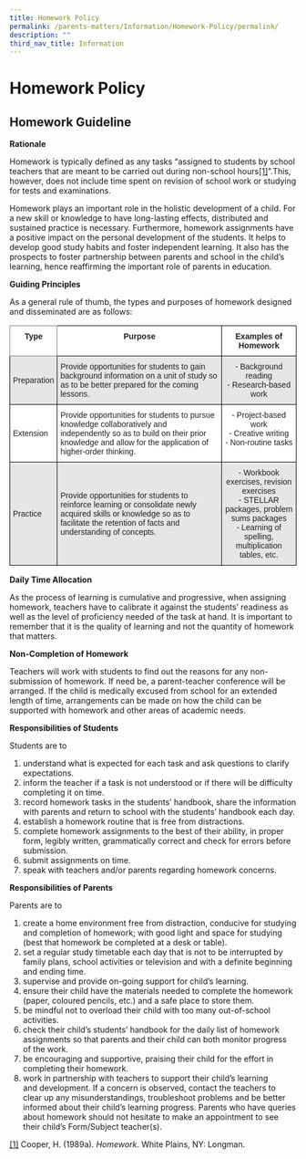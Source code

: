 ```yaml
---
title: Homework Policy
permalink: /parents-matters/Information/Homework-Policy/permalink/
description: ""
third_nav_title: Information
---
```


Homework Policy
===============

**Homework Guideline**
----------------------

**Rationale**

Homework is typically defined as any tasks “assigned to students by school teachers that are meant to be carried out during non-school hours[[1]](/school-events/Information/Homework-Policy/permalink/)”.This, however, does not include time spent on revision of school work or studying for tests and examinations.

Homework plays an important role in the holistic development of a child. For a new skill or knowledge to have long-lasting effects, distributed and sustained practice is necessary. Furthermore, homework assignments have a positive impact on the personal development of the students. It helps to develop good study habits and foster independent learning. It also has the prospects to foster partnership between parents and school in the child’s learning, hence reaffirming the important role of parents in education.

**Guiding Principles**

As a general rule of thumb, the types and purposes of homework designed and disseminated are as follows:

<style type="text/css">
.tg  {border-collapse:collapse;border-spacing:0;}
.tg td{border-color:black;border-style:solid;border-width:1px;font-family:Arial, sans-serif;font-size:14px;
  overflow:hidden;padding:10px 5px;word-break:normal;}
.tg th{border-color:black;border-style:solid;border-width:1px;font-family:Arial, sans-serif;font-size:14px;
  font-weight:normal;overflow:hidden;padding:10px 5px;word-break:normal;}
.tg .tg-h5mn{background-color:#E6E6E6;color:#222;text-align:left;vertical-align:middle}
.tg .tg-8d3w{background-color:#FFF;border-color:inherit;color:#222;font-weight:bold;text-align:center;vertical-align:top}
.tg .tg-4ufn{background-color:#FFF;color:#222;font-weight:bold;text-align:center;vertical-align:top}
.tg .tg-udl9{background-color:#E6E6E6;color:#222;text-align:center;vertical-align:top}
.tg .tg-1ppo{background-color:#FFF;color:#222;text-align:left;vertical-align:middle}
.tg .tg-lygy{background-color:#FFF;color:#222;text-align:center;vertical-align:top}
</style>
<table class="tg">
<thead>
  <tr>
    <th class="tg-8d3w"><span style="font-weight:bold">Type</span></th>
    <th class="tg-4ufn"><span style="font-weight:bold">Purpose</span></th>
    <th class="tg-4ufn"><span style="font-weight:bold">Examples of Homework</span></th>
  </tr>
</thead>
<tbody>
  <tr>
    <td class="tg-h5mn">Preparation</td>
    <td class="tg-h5mn">Provide opportunities for students to gain background information on a unit of study so as to be better prepared for the coming lessons.</td>
    <td class="tg-udl9">- Background reading<br>- Research-based work</td>
  </tr>
  <tr>
    <td class="tg-1ppo">Extension</td>
    <td class="tg-1ppo">Provide opportunities for students to pursue knowledge collaboratively and independently so as to build on their prior knowledge and allow for the application of higher-order thinking.</td>
    <td class="tg-lygy">- Project-based work<br>- Creative writing<br>- Non-routine tasks</td>
  </tr>
  <tr>
    <td class="tg-h5mn">Practice</td>
    <td class="tg-h5mn">Provide opportunities for students to reinforce learning or consolidate newly acquired skills or knowledge so as to facilitate the retention of facts and understanding of concepts.</td>
    <td class="tg-udl9">- Workbook exercises, revision exercises<br>- STELLAR packages, problem sums packages<br>- Learning of spelling, multiplication tables, etc.</td>
  </tr>
</tbody>
</table>

**Daily Time Allocation**

As the process of learning is cumulative and progressive, when assigning homework, teachers have to calibrate it against the students’ readiness as well as the level of proficiency needed of the task at hand. It is important to remember that it is the quality of learning and not the quantity of homework that matters.

**Non-Completion of Homework**

Teachers will work with students to find out the reasons for any non-submission of homework. If need be, a parent-teacher conference will be arranged. If the child is medically excused from school for an extended length of time, arrangements can be made on how the child can be supported with homework and other areas of academic needs.

**Responsibilities of Students**

Students are to

1.  understand what is expected for each task and ask questions to clarify expectations.
2.  inform the teacher if a task is not understood or if there will be difficulty completing it on time.
3.  record homework tasks in the students’ handbook, share the information with parents and return to school with the students’ handbook each day.
4.  establish a homework routine that is free from distractions.
5.  complete homework assignments to the best of their ability, in proper form, legibly written, grammatically correct and check for errors before submission.
6.  submit assignments on time.
7.  speak with teachers and/or parents regarding homework concerns.

**Responsibilities of Parents**

Parents are to

1.  create a home environment free from distraction, conducive for studying and completion of homework; with good light and space for studying (best that homework be completed at a desk or table).
2.  set a regular study timetable each day that is not to be interrupted by family plans, school activities or television and with a definite beginning and ending time.
3.  supervise and provide on-going support for child’s learning.
4.  ensure their child have the materials needed to complete the homework (paper, coloured pencils, etc.) and a safe place to store them.
5.  be mindful not to overload their child with too many out-of-school activities.
6.  check their child’s students’ handbook for the daily list of homework assignments so that parents and their child can both monitor progress of the work.
7.  be encouraging and supportive, praising their child for the effort in completing their homework.
8.  work in partnership with teachers to support their child’s learning and development. If a concern is observed, contact the teachers to clear up any misunderstandings, troubleshoot problems and be better informed about their child’s learning progress. Parents who have queries about homework should not hesitate to make an appointment to see their child’s Form/Subject teacher(s).

[\[1\]](https://unitypri.moe.edu.sg/parents-matter/information/homework-policy/#_ftnref1) Cooper, H. (1989a). _Homework_. White Plains, NY: Longman.